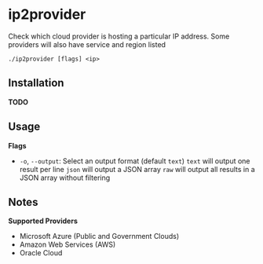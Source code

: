 # ip2provider

Check which cloud provider is hosting a particular IP address. Some providers will also have service and region listed

```
./ip2provider [flags] <ip>
```

## Installation

**TODO**

## Usage

**Flags**

* `-o`, `--output`: Select an output format (default `text`)
	`text` will output one result per line
	`json` will output a JSON array
	`raw` will output all results in a JSON array without filtering

## Notes

**Supported Providers**

* Microsoft Azure (Public and Government Clouds)
* Amazon Web Services (AWS)
* Oracle Cloud